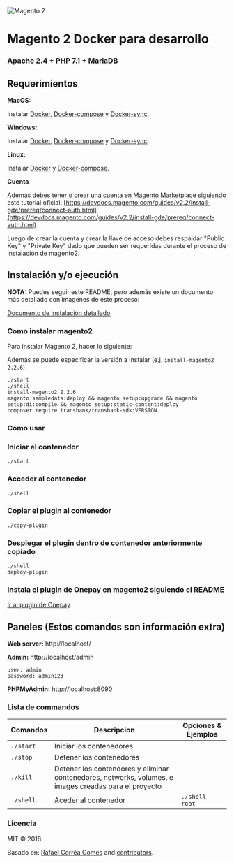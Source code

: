 ![Magento 2](https://cdn.rawgit.com/rafaelstz/magento2-snippets-visualstudio/master/images/icon.png)

#  Magento 2 Docker para desarrollo

### Apache 2.4 + PHP 7.1 + MariaDB

## Requerimientos

**MacOS:**

Instalar [Docker](https://docs.docker.com/docker-for-mac/install/), [Docker-compose](https://docs.docker.com/compose/install/#install-compose) y [Docker-sync](https://github.com/EugenMayer/docker-sync/wiki/docker-sync-on-OSX).

**Windows:**

Instalar [Docker](https://docs.docker.com/docker-for-windows/install/), [Docker-compose](https://docs.docker.com/compose/install/#install-compose) y [Docker-sync](https://github.com/EugenMayer/docker-sync/wiki/docker-sync-on-Windows).

**Linux:**

Instalar [Docker](https://docs.docker.com/engine/installation/linux/docker-ce/ubuntu/) y [Docker-compose](https://docs.docker.com/compose/install/#install-compose).

**Cuenta**

Además debes tener o crear una cuenta en Magento Marketplace siguiendo este tutorial oficial: [https://devdocs.magento.com/guides/v2.2/install-gde/prereq/connect-auth.html](https://devdocs.magento.com/guides/v2.2/install-gde/prereq/connect-auth.html)

Luego de crear la cuenta y crear la llave de acceso debes respaldar "Public Key" y "Private Key" dado que pueden ser requeridas durante el proceso de instalación de magento2.

## Instalación y/o ejecución

**NOTA:** Puedes seguir este README, pero además existe un documento más detallado con imagenes de este proceso:

[Documento de instalación detallado](docs/INSTALLATION.md)

### Como instalar magento2

Para instalar Magento 2, hacer lo siguiente:

Además se puede especificar la versión a instalar (e.j. `install-magento2 2.2.6`).

```
./start
./shell
install-magento2 2.2.6
magento sampledata:deploy && magento setup:upgrade && magento setup:di:compile && magento setup:static-content:deploy
composer require transbank/transbank-sdk:VERSION
```

### Como usar

### Iniciar el contenedor

```
./start
```

### Acceder al contenedor

```
./shell
```

### Copiar el plugin al contenedor

```
./copy-plugin
```

### Desplegar el plugin dentro de contenedor anteriormente copiado

```
./shell
deploy-plugin
```

### Instala el plugin de Onepay en magento2 siguiendo el README

[Ir al plugin de Onepay](https://github.com/TransbankDevelopers/transbank-plugin-magento2-onepay)

## Paneles (Estos comandos son información extra)

**Web server:** http://localhost/

**Admin:** http://localhost/admin

    user: admin
    password: admin123

**PHPMyAdmin:** http://localhost:8090

### Lista de commandos

| Comandos  | Descripcion  | Opciones & Ejemplos |
|---|---|---|
| `./start`  | Iniciar los contenedores  | |
| `./stop`  | Detener los contenedores  | |
| `./kill`  | Detener los contendores y eliminar contenedores, networks, volumes, e images creadas para el proyecto  | |
| `./shell`  | Aceder al contenedor  | `./shell root` | |

### Licencia

MIT © 2018

Basado en: [Rafael Corrêa Gomes](https://github.com/rafaelstz/) and [contributors](https://github.com/clean-docker/Magento2/graphs/contributors).
